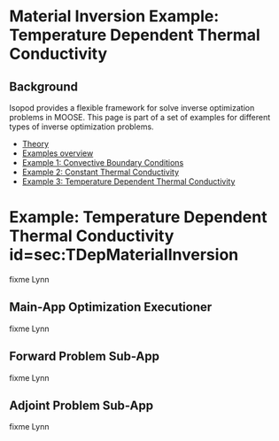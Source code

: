 # Material Inversion Example: Temperature Dependent Thermal Conductivity

## Background

Isopod provides a flexible framework for solve inverse optimization problems in MOOSE.  This page is part of a set of examples for different types of inverse optimization problems. 

- [Theory](getting_started/InvOptTheory.md)
- [Examples overview](examples/index.md)
- [Example 1: Convective Boundary Conditions](materialInv_ConvectiveBC.md)
- [Example 2: Constant Thermal Conductivity](materialInv_ConstK.md)
- [Example 3: Temperature Dependent Thermal Conductivity](materialInv_TDepK.md)

# Example: Temperature Dependent Thermal Conductivity id=sec:TDepMaterialInversion

fixme Lynn

## Main-App Optimization Executioner

fixme Lynn

## Forward Problem Sub-App

fixme Lynn

## Adjoint Problem Sub-App

fixme Lynn
